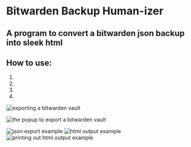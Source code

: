 # Bitwarden Backup Human-izer
## A program to convert a bitwarden json backup into sleek html

## How to use:
1.
1.
1.
1.
![exporting a bitwarden vault](https://github.com/hair/bitwardenBackup/blob/main/demoImages/exportMenu.png?raw=true)

![the popup to export a bitwarden vault](https://github.com/hair/bitwardenBackup/blob/main/demoImages/exportPopup.png?raw=true)

![json export example](https://github.com/hair/bitwardenBackup/blob/main/demoImages/json.png?raw=true)
![html output example](https://github.com/hair/bitwardenBackup/blob/main/demoImages/html.png?raw=true)
![printing out html output example](https://github.com/hair/bitwardenBackup/blob/main/demoImages/printing.png?raw=true)

